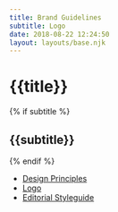 ```yaml
---
title: Brand Guidelines
subtitle: Logo
date: 2018-08-22 12:24:50
layout: layouts/base.njk
---
```


<h1>{{title}}</h1>
{% if subtitle %} <h2>{{subtitle}}</h2>{% endif %}

<ul class="vf-list vf-list--inline">
  <li class="vf-list__item"><a href="/brand-guidelines/design-principles/" class="vf-list__link">Design Principles</a></li>
  <li class="vf-list__item"><a href="/brand-guidelines/logo/" class="vf-list__link">Logo</a></li>
  <li class="vf-list__item"><a href="/brand-guidelines/editorial-styleguide/" class="vf-list__link">Editorial Styleguide</a></li>
</ul>
